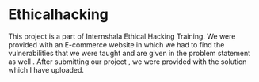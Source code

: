 # Ethicalhacking
This project is a part of Internshala Ethical Hacking Training. We were provided with an E-commerce website in which we had to find the vulnerabilities that we were taught and are given in the problem statement as well . After submitting our project , we were provided with the solution which I have uploaded.
